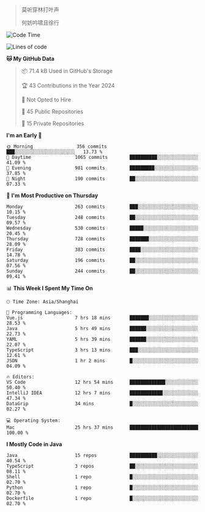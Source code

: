 > 莫听穿林打叶声
> 
> 何妨吟啸且徐行

<!-- ![Github Stats](https://github-readme-stats.vercel.app/api?username=catch6&count_private=true&show_icons=true&theme=gruvbox) -->

<!-- ![Top Langs](https://github-readme-stats.vercel.app/api/top-langs/?username=catch6&layout=compact) -->

<!--START_SECTION:waka-->
![Code Time](http://img.shields.io/badge/Code%20Time-1%2C478%20hrs%2046%20mins-blue)

![Lines of code](https://img.shields.io/badge/From%20Hello%20World%20I%27ve%20Written-9.4%20million%20lines%20of%20code-blue)

**🐱 My GitHub Data** 

> 📦 71.4 kB Used in GitHub's Storage 
 > 
> 🏆 43 Contributions in the Year 2024
 > 
> 🚫 Not Opted to Hire
 > 
> 📜 45 Public Repositories 
 > 
> 🔑 15 Private Repositories 
 > 
**I'm an Early 🐤** 

```text
🌞 Morning                356 commits         ███░░░░░░░░░░░░░░░░░░░░░░   13.73 % 
🌆 Daytime                1065 commits        ██████████░░░░░░░░░░░░░░░   41.09 % 
🌃 Evening                981 commits         █████████░░░░░░░░░░░░░░░░   37.85 % 
🌙 Night                  190 commits         ██░░░░░░░░░░░░░░░░░░░░░░░   07.33 % 
```
📅 **I'm Most Productive on Thursday** 

```text
Monday                   263 commits         ███░░░░░░░░░░░░░░░░░░░░░░   10.15 % 
Tuesday                  248 commits         ██░░░░░░░░░░░░░░░░░░░░░░░   09.57 % 
Wednesday                530 commits         █████░░░░░░░░░░░░░░░░░░░░   20.45 % 
Thursday                 728 commits         ███████░░░░░░░░░░░░░░░░░░   28.09 % 
Friday                   383 commits         ████░░░░░░░░░░░░░░░░░░░░░   14.78 % 
Saturday                 196 commits         ██░░░░░░░░░░░░░░░░░░░░░░░   07.56 % 
Sunday                   244 commits         ██░░░░░░░░░░░░░░░░░░░░░░░   09.41 % 
```


📊 **This Week I Spent My Time On** 

```text
🕑︎ Time Zone: Asia/Shanghai

💬 Programming Languages: 
Vue.js                   7 hrs 18 mins       ███████░░░░░░░░░░░░░░░░░░   28.53 % 
Java                     5 hrs 49 mins       ██████░░░░░░░░░░░░░░░░░░░   22.73 % 
YAML                     5 hrs 39 mins       ██████░░░░░░░░░░░░░░░░░░░   22.07 % 
TypeScript               3 hrs 13 mins       ███░░░░░░░░░░░░░░░░░░░░░░   12.61 % 
JSON                     1 hr 2 mins         █░░░░░░░░░░░░░░░░░░░░░░░░   04.09 % 

🔥 Editors: 
VS Code                  12 hrs 54 mins      █████████████░░░░░░░░░░░░   50.40 % 
IntelliJ IDEA            12 hrs 7 mins       ████████████░░░░░░░░░░░░░   47.34 % 
DataGrip                 34 mins             █░░░░░░░░░░░░░░░░░░░░░░░░   02.27 % 

💻 Operating System: 
Mac                      25 hrs 37 mins      █████████████████████████   100.00 % 
```

**I Mostly Code in Java** 

```text
Java                     15 repos            ██████████░░░░░░░░░░░░░░░   40.54 % 
TypeScript               3 repos             ██░░░░░░░░░░░░░░░░░░░░░░░   08.11 % 
Shell                    1 repo              █░░░░░░░░░░░░░░░░░░░░░░░░   02.70 % 
Python                   1 repo              █░░░░░░░░░░░░░░░░░░░░░░░░   02.70 % 
Dockerfile               1 repo              █░░░░░░░░░░░░░░░░░░░░░░░░   02.70 % 
```




<!--END_SECTION:waka-->
